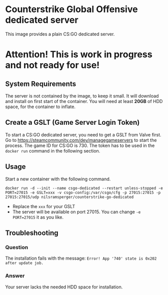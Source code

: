 # Counterstrike Global Offensive dedicated server
This image provides a plain CS:GO dedicated server.

# Attention! This is work in progress and not ready for use!

## System Requirements
The server is not contained by the image, to keep it small.
It will download and install on first start of the container.
You will need at least **20GB** of HDD space, for the container to inflate.

## Create a GSLT (Game Server Login Token)
To start a CS:GO dedicated server, you need to get a GSLT from Valve first.
Go to https://steamcommunity.com/dev/managegameservers to start the process.
The game ID for CS:GO is 730.
The token has to be used in the `docker run` command in the following section.

## Usage
Start a new container with the following command.

`docker run -d --init --name csgo-dedicated --restart unless-stopped -e PORT=27015 -e GSLT=xxx -v csgo-config:/var/csgo/cfg -p 27015:27015 -p 27015:27015/udp nilsramsperger/counterstrike-go-dedicated`

* Replace the `xxx` for your GSLT
* The server will be available on port 27015.
You can change `-e PORT=27015` it as you like.

## Troubleshooting
### Question
The installation fails with the message: `Error! App '740' state is 0x202 after update job.`
### Answer
Your server lacks the needed HDD space for installation.